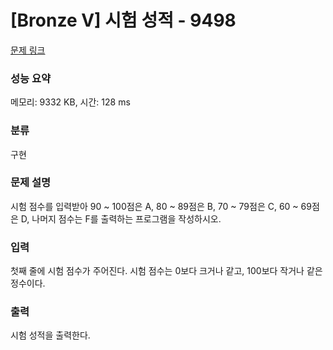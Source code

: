 # [Bronze V] 시험 성적 - 9498 

[문제 링크](https://www.acmicpc.net/problem/9498) 

### 성능 요약

메모리: 9332 KB, 시간: 128 ms

### 분류

구현

### 문제 설명

<p>시험 점수를 입력받아 90 ~ 100점은 A, 80 ~ 89점은 B, 70 ~ 79점은 C, 60 ~ 69점은 D, 나머지 점수는 F를 출력하는 프로그램을 작성하시오.</p>

### 입력 

 <p>첫째 줄에 시험 점수가 주어진다. 시험 점수는 0보다 크거나 같고, 100보다 작거나 같은 정수이다.</p>

### 출력 

 <p>시험 성적을 출력한다.</p>

